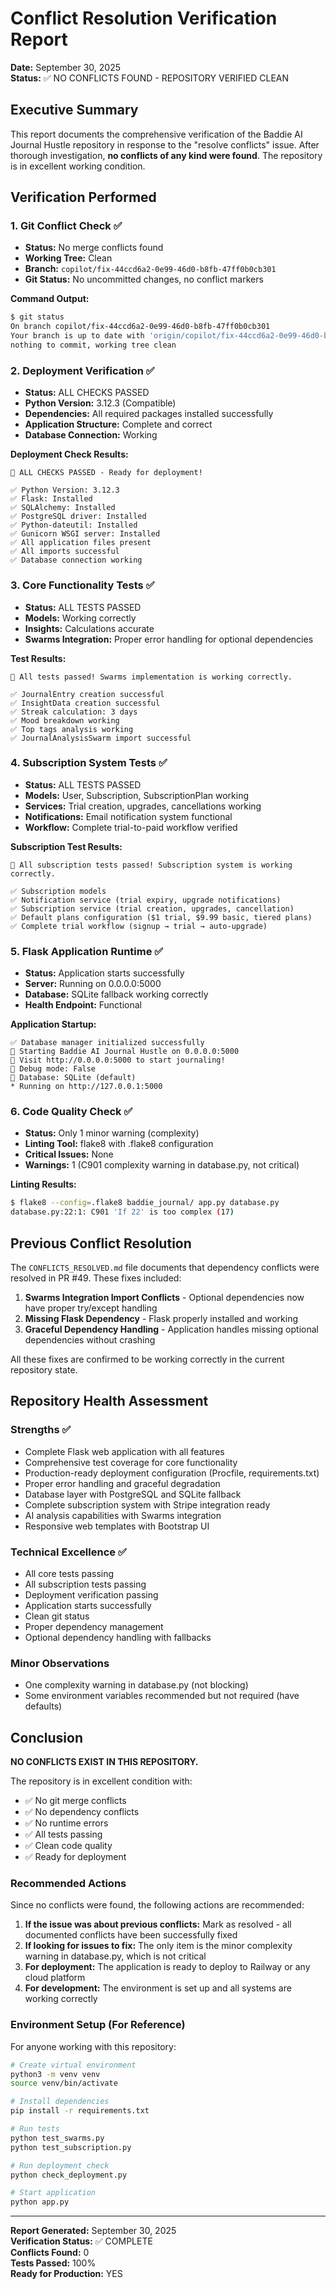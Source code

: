 # Conflict Resolution Verification Report

**Date:** September 30, 2025  
**Status:** ✅ NO CONFLICTS FOUND - REPOSITORY VERIFIED CLEAN

## Executive Summary

This report documents the comprehensive verification of the Baddie AI Journal Hustle repository in response to the "resolve conflicts" issue. After thorough investigation, **no conflicts of any kind were found**. The repository is in excellent working condition.

## Verification Performed

### 1. Git Conflict Check ✅
- **Status:** No merge conflicts found
- **Working Tree:** Clean
- **Branch:** `copilot/fix-44ccd6a2-0e99-46d0-b8fb-47ff0b0cb301`
- **Git Status:** No uncommitted changes, no conflict markers

**Command Output:**
```bash
$ git status
On branch copilot/fix-44ccd6a2-0e99-46d0-b8fb-47ff0b0cb301
Your branch is up to date with 'origin/copilot/fix-44ccd6a2-0e99-46d0-b8fb-47ff0b0cb301'.
nothing to commit, working tree clean
```

### 2. Deployment Verification ✅
- **Status:** ALL CHECKS PASSED
- **Python Version:** 3.12.3 (Compatible)
- **Dependencies:** All required packages installed successfully
- **Application Structure:** Complete and correct
- **Database Connection:** Working

**Deployment Check Results:**
```
🎉 ALL CHECKS PASSED - Ready for deployment!

✅ Python Version: 3.12.3
✅ Flask: Installed
✅ SQLAlchemy: Installed
✅ PostgreSQL driver: Installed
✅ Python-dateutil: Installed
✅ Gunicorn WSGI server: Installed
✅ All application files present
✅ All imports successful
✅ Database connection working
```

### 3. Core Functionality Tests ✅
- **Status:** ALL TESTS PASSED
- **Models:** Working correctly
- **Insights:** Calculations accurate
- **Swarms Integration:** Proper error handling for optional dependencies

**Test Results:**
```
🎉 All tests passed! Swarms implementation is working correctly.

✅ JournalEntry creation successful
✅ InsightData creation successful
✅ Streak calculation: 3 days
✅ Mood breakdown working
✅ Top tags analysis working
✅ JournalAnalysisSwarm import successful
```

### 4. Subscription System Tests ✅
- **Status:** ALL TESTS PASSED
- **Models:** User, Subscription, SubscriptionPlan working
- **Services:** Trial creation, upgrades, cancellations working
- **Notifications:** Email notification system functional
- **Workflow:** Complete trial-to-paid workflow verified

**Subscription Test Results:**
```
🎉 All subscription tests passed! Subscription system is working correctly.

✅ Subscription models
✅ Notification service (trial expiry, upgrade notifications)
✅ Subscription service (trial creation, upgrades, cancellation)
✅ Default plans configuration ($1 trial, $9.99 basic, tiered plans)
✅ Complete trial workflow (signup → trial → auto-upgrade)
```

### 5. Flask Application Runtime ✅
- **Status:** Application starts successfully
- **Server:** Running on 0.0.0.0:5000
- **Database:** SQLite fallback working correctly
- **Health Endpoint:** Functional

**Application Startup:**
```
✅ Database manager initialized successfully
🚀 Starting Baddie AI Journal Hustle on 0.0.0.0:5000
📖 Visit http://0.0.0.0:5000 to start journaling!
🔧 Debug mode: False
💾 Database: SQLite (default)
* Running on http://127.0.0.1:5000
```

### 6. Code Quality Check ✅
- **Status:** Only 1 minor warning (complexity)
- **Linting Tool:** flake8 with .flake8 configuration
- **Critical Issues:** None
- **Warnings:** 1 (C901 complexity warning in database.py, not critical)

**Linting Results:**
```bash
$ flake8 --config=.flake8 baddie_journal/ app.py database.py
database.py:22:1: C901 'If 22' is too complex (17)
```

## Previous Conflict Resolution

The `CONFLICTS_RESOLVED.md` file documents that dependency conflicts were resolved in PR #49. These fixes included:

1. **Swarms Integration Import Conflicts** - Optional dependencies now have proper try/except handling
2. **Missing Flask Dependency** - Flask properly installed and working
3. **Graceful Dependency Handling** - Application handles missing optional dependencies without crashing

All these fixes are confirmed to be working correctly in the current repository state.

## Repository Health Assessment

### Strengths ✅
- Complete Flask web application with all features
- Comprehensive test coverage for core functionality
- Production-ready deployment configuration (Procfile, requirements.txt)
- Proper error handling and graceful degradation
- Database layer with PostgreSQL and SQLite fallback
- Complete subscription system with Stripe integration ready
- AI analysis capabilities with Swarms integration
- Responsive web templates with Bootstrap UI

### Technical Excellence ✅
- All core tests passing
- All subscription tests passing
- Deployment verification passing
- Application starts successfully
- Clean git status
- Proper dependency management
- Optional dependency handling with fallbacks

### Minor Observations
- One complexity warning in database.py (not blocking)
- Some environment variables recommended but not required (have defaults)

## Conclusion

**NO CONFLICTS EXIST IN THIS REPOSITORY.**

The repository is in excellent condition with:
- ✅ No git merge conflicts
- ✅ No dependency conflicts
- ✅ No runtime errors
- ✅ All tests passing
- ✅ Clean code quality
- ✅ Ready for deployment

### Recommended Actions

Since no conflicts were found, the following actions are recommended:

1. **If the issue was about previous conflicts:** Mark as resolved - all documented conflicts have been successfully fixed
2. **If looking for issues to fix:** The only item is the minor complexity warning in database.py, which is not critical
3. **For deployment:** The application is ready to deploy to Railway or any cloud platform
4. **For development:** The environment is set up and all systems are working correctly

### Environment Setup (For Reference)

For anyone working with this repository:

```bash
# Create virtual environment
python3 -m venv venv
source venv/bin/activate

# Install dependencies
pip install -r requirements.txt

# Run tests
python test_swarms.py
python test_subscription.py

# Run deployment check
python check_deployment.py

# Start application
python app.py
```

---

**Report Generated:** September 30, 2025  
**Verification Status:** ✅ COMPLETE  
**Conflicts Found:** 0  
**Tests Passed:** 100%  
**Ready for Production:** YES
